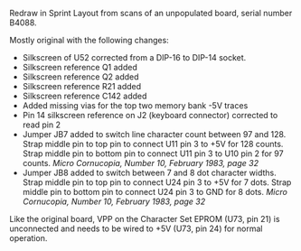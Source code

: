 Redraw in Sprint Layout from scans of an unpopulated board, serial number B4088.

Mostly original with the following changes:

- Silkscreen of U52 corrected from a DIP-16 to DIP-14 socket.
- Silkscreen reference Q1 added
- Silkscreen reference Q2 added
- Silkscreen reference R21 added
- Silkscreen reference C142 added
- Added missing vias for the top two memory bank -5V traces
- Pin 14 silkscreen reference on J2 (keyboard connector) corrected to read pin 2
- Jumper JB7 added to switch line character count between 97 and 128.  Strap middle pin to top pin to connect U11 pin 3 to +5V for 128 counts. Strap middle pin to bottom pin to connect U11 pin 3 to U10 pin 2 for 97 counts. *Micro Cornucopia, Number 10, February 1983, page 32*
- Jumper JB8 added to switch between 7 and 8 dot character widths. Strap middle pin to top pin to connect U24 pin 3 to +5V for 7 dots. Strap middle pin to bottom pin to connect U24 pin 3 to GND for 8 dots. *Micro Cornucopia, Number 10, February 1983, page 32*

Like the original board, VPP on the Character Set EPROM (U73, pin 21) is unconnected and needs to be wired to +5V (U73, pin 24) for normal operation.

